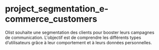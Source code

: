 # project_segmentation_e-commerce_customers
Olist souhaite une segmentation des clients pour booster leurs campagnes de communication.  L'objectif est de comprendre les différents types d’utilisateurs grâce à leur comportement et à leurs données personnelles.
